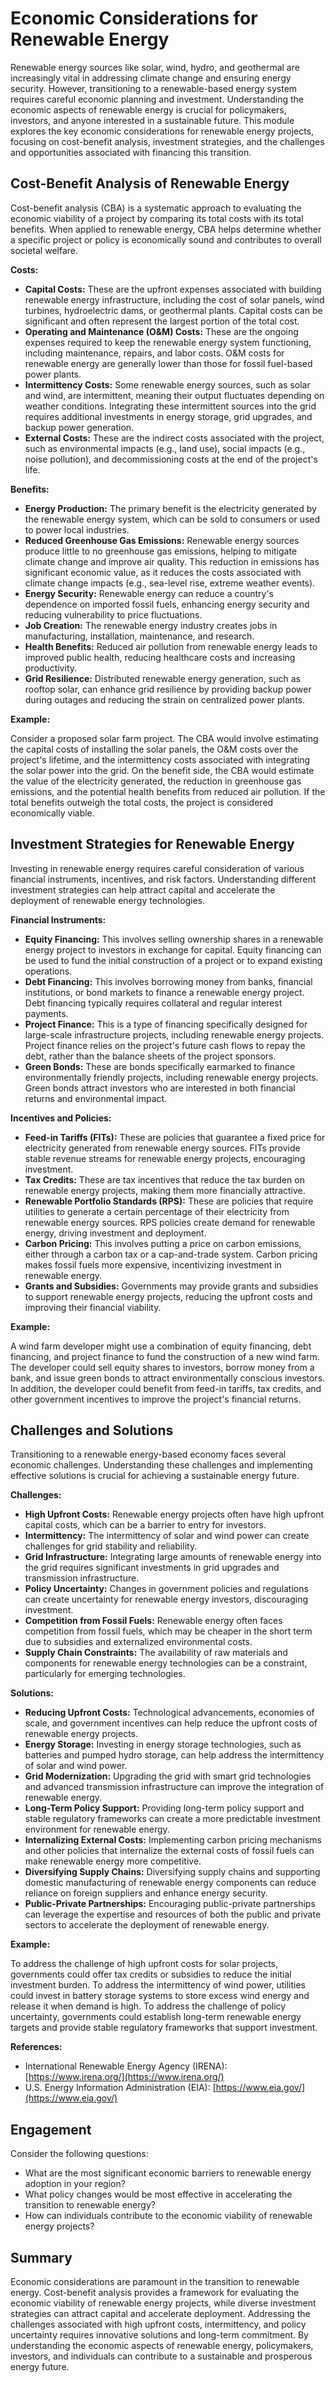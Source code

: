 # Economic Considerations for Renewable Energy

Renewable energy sources like solar, wind, hydro, and geothermal are increasingly vital in addressing climate change and ensuring energy security. However, transitioning to a renewable-based energy system requires careful economic planning and investment. Understanding the economic aspects of renewable energy is crucial for policymakers, investors, and anyone interested in a sustainable future. This module explores the key economic considerations for renewable energy projects, focusing on cost-benefit analysis, investment strategies, and the challenges and opportunities associated with financing this transition.

## Cost-Benefit Analysis of Renewable Energy

Cost-benefit analysis (CBA) is a systematic approach to evaluating the economic viability of a project by comparing its total costs with its total benefits. When applied to renewable energy, CBA helps determine whether a specific project or policy is economically sound and contributes to overall societal welfare.

**Costs:**

*   **Capital Costs:** These are the upfront expenses associated with building renewable energy infrastructure, including the cost of solar panels, wind turbines, hydroelectric dams, or geothermal plants. Capital costs can be significant and often represent the largest portion of the total cost.
*   **Operating and Maintenance (O&M) Costs:** These are the ongoing expenses required to keep the renewable energy system functioning, including maintenance, repairs, and labor costs. O&M costs for renewable energy are generally lower than those for fossil fuel-based power plants.
*   **Intermittency Costs:** Some renewable energy sources, such as solar and wind, are intermittent, meaning their output fluctuates depending on weather conditions. Integrating these intermittent sources into the grid requires additional investments in energy storage, grid upgrades, and backup power generation.
*   **External Costs:** These are the indirect costs associated with the project, such as environmental impacts (e.g., land use), social impacts (e.g., noise pollution), and decommissioning costs at the end of the project's life.

**Benefits:**

*   **Energy Production:** The primary benefit is the electricity generated by the renewable energy system, which can be sold to consumers or used to power local industries.
*   **Reduced Greenhouse Gas Emissions:** Renewable energy sources produce little to no greenhouse gas emissions, helping to mitigate climate change and improve air quality. This reduction in emissions has significant economic value, as it reduces the costs associated with climate change impacts (e.g., sea-level rise, extreme weather events).
*   **Energy Security:** Renewable energy can reduce a country's dependence on imported fossil fuels, enhancing energy security and reducing vulnerability to price fluctuations.
*   **Job Creation:** The renewable energy industry creates jobs in manufacturing, installation, maintenance, and research.
*   **Health Benefits:** Reduced air pollution from renewable energy leads to improved public health, reducing healthcare costs and increasing productivity.
*   **Grid Resilience:** Distributed renewable energy generation, such as rooftop solar, can enhance grid resilience by providing backup power during outages and reducing the strain on centralized power plants.

**Example:**

Consider a proposed solar farm project. The CBA would involve estimating the capital costs of installing the solar panels, the O&M costs over the project's lifetime, and the intermittency costs associated with integrating the solar power into the grid. On the benefit side, the CBA would estimate the value of the electricity generated, the reduction in greenhouse gas emissions, and the potential health benefits from reduced air pollution. If the total benefits outweigh the total costs, the project is considered economically viable.

## Investment Strategies for Renewable Energy

Investing in renewable energy requires careful consideration of various financial instruments, incentives, and risk factors. Understanding different investment strategies can help attract capital and accelerate the deployment of renewable energy technologies.

**Financial Instruments:**

*   **Equity Financing:** This involves selling ownership shares in a renewable energy project to investors in exchange for capital. Equity financing can be used to fund the initial construction of a project or to expand existing operations.
*   **Debt Financing:** This involves borrowing money from banks, financial institutions, or bond markets to finance a renewable energy project. Debt financing typically requires collateral and regular interest payments.
*   **Project Finance:** This is a type of financing specifically designed for large-scale infrastructure projects, including renewable energy projects. Project finance relies on the project's future cash flows to repay the debt, rather than the balance sheets of the project sponsors.
*   **Green Bonds:** These are bonds specifically earmarked to finance environmentally friendly projects, including renewable energy projects. Green bonds attract investors who are interested in both financial returns and environmental impact.

**Incentives and Policies:**

*   **Feed-in Tariffs (FITs):** These are policies that guarantee a fixed price for electricity generated from renewable energy sources. FITs provide stable revenue streams for renewable energy projects, encouraging investment.
*   **Tax Credits:** These are tax incentives that reduce the tax burden on renewable energy projects, making them more financially attractive.
*   **Renewable Portfolio Standards (RPS):** These are policies that require utilities to generate a certain percentage of their electricity from renewable energy sources. RPS policies create demand for renewable energy, driving investment and deployment.
*   **Carbon Pricing:** This involves putting a price on carbon emissions, either through a carbon tax or a cap-and-trade system. Carbon pricing makes fossil fuels more expensive, incentivizing investment in renewable energy.
*   **Grants and Subsidies:** Governments may provide grants and subsidies to support renewable energy projects, reducing the upfront costs and improving their financial viability.

**Example:**

A wind farm developer might use a combination of equity financing, debt financing, and project finance to fund the construction of a new wind farm. The developer could sell equity shares to investors, borrow money from a bank, and issue green bonds to attract environmentally conscious investors. In addition, the developer could benefit from feed-in tariffs, tax credits, and other government incentives to improve the project's financial returns.

## Challenges and Solutions

Transitioning to a renewable energy-based economy faces several economic challenges. Understanding these challenges and implementing effective solutions is crucial for achieving a sustainable energy future.

**Challenges:**

*   **High Upfront Costs:** Renewable energy projects often have high upfront capital costs, which can be a barrier to entry for investors.
*   **Intermittency:** The intermittency of solar and wind power can create challenges for grid stability and reliability.
*   **Grid Infrastructure:** Integrating large amounts of renewable energy into the grid requires significant investments in grid upgrades and transmission infrastructure.
*   **Policy Uncertainty:** Changes in government policies and regulations can create uncertainty for renewable energy investors, discouraging investment.
*   **Competition from Fossil Fuels:** Renewable energy often faces competition from fossil fuels, which may be cheaper in the short term due to subsidies and externalized environmental costs.
*   **Supply Chain Constraints:** The availability of raw materials and components for renewable energy technologies can be a constraint, particularly for emerging technologies.

**Solutions:**

*   **Reducing Upfront Costs:** Technological advancements, economies of scale, and government incentives can help reduce the upfront costs of renewable energy projects.
*   **Energy Storage:** Investing in energy storage technologies, such as batteries and pumped hydro storage, can help address the intermittency of solar and wind power.
*   **Grid Modernization:** Upgrading the grid with smart grid technologies and advanced transmission infrastructure can improve the integration of renewable energy.
*   **Long-Term Policy Support:** Providing long-term policy support and stable regulatory frameworks can create a more predictable investment environment for renewable energy.
*   **Internalizing External Costs:** Implementing carbon pricing mechanisms and other policies that internalize the external costs of fossil fuels can make renewable energy more competitive.
*   **Diversifying Supply Chains:** Diversifying supply chains and supporting domestic manufacturing of renewable energy components can reduce reliance on foreign suppliers and enhance energy security.
*   **Public-Private Partnerships:** Encouraging public-private partnerships can leverage the expertise and resources of both the public and private sectors to accelerate the deployment of renewable energy.

**Example:**

To address the challenge of high upfront costs for solar projects, governments could offer tax credits or subsidies to reduce the initial investment burden. To address the intermittency of wind power, utilities could invest in battery storage systems to store excess wind energy and release it when demand is high. To address the challenge of policy uncertainty, governments could establish long-term renewable energy targets and provide stable regulatory frameworks that support investment.

**References:**

*   International Renewable Energy Agency (IRENA): [https://www.irena.org/](https://www.irena.org/)
*   U.S. Energy Information Administration (EIA): [https://www.eia.gov/](https://www.eia.gov/)

## Engagement

Consider the following questions:

*   What are the most significant economic barriers to renewable energy adoption in your region?
*   What policy changes would be most effective in accelerating the transition to renewable energy?
*   How can individuals contribute to the economic viability of renewable energy projects?

## Summary

Economic considerations are paramount in the transition to renewable energy. Cost-benefit analysis provides a framework for evaluating the economic viability of renewable energy projects, while diverse investment strategies can attract capital and accelerate deployment. Addressing the challenges associated with high upfront costs, intermittency, and policy uncertainty requires innovative solutions and long-term commitment. By understanding the economic aspects of renewable energy, policymakers, investors, and individuals can contribute to a sustainable and prosperous energy future.